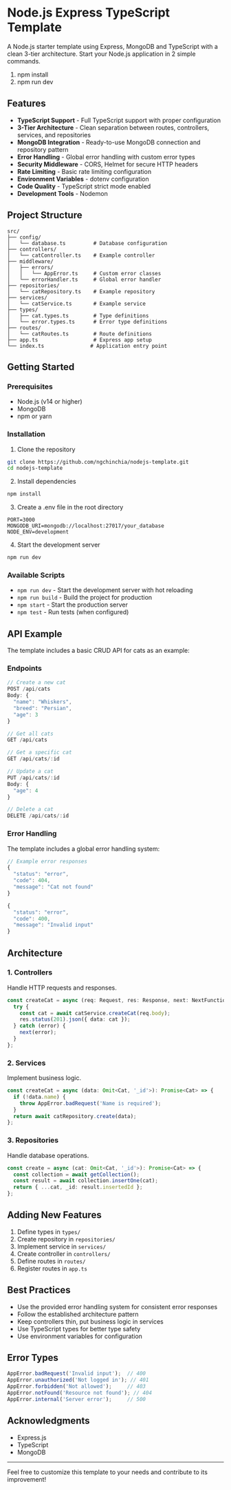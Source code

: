 # Node.js Express TypeScript Template

A Node.js starter template using Express, MongoDB and TypeScript with a clean 3-tier architecture.
Start your Node.js application in 2 simple commands.
1. npm install
2. npm run dev

## Features

- **TypeScript Support** - Full TypeScript support with proper configuration
- **3-Tier Architecture** - Clean separation between routes, controllers, services, and repositories
- **MongoDB Integration** - Ready-to-use MongoDB connection and repository pattern
- **Error Handling** - Global error handling with custom error types
- **Security Middleware** - CORS, Helmet for secure HTTP headers
- **Rate Limiting** - Basic rate limiting configuration
- **Environment Variables** - dotenv configuration
- **Code Quality** - TypeScript strict mode enabled
- **Development Tools** - Nodemon 

## Project Structure

```
src/
├── config/
│   └── database.ts         # Database configuration
├── controllers/
│   └── catController.ts    # Example controller
├── middleware/
│   ├── errors/
│   │   └── AppError.ts     # Custom error classes
│   └── errorHandler.ts     # Global error handler
├── repositories/
│   └── catRepository.ts    # Example repository
├── services/
│   └── catService.ts       # Example service
├── types/
│   ├── cat.types.ts        # Type definitions
│   └── error.types.ts      # Error type definitions
├── routes/
│   └── catRoutes.ts        # Route definitions
├── app.ts                  # Express app setup
└── index.ts               # Application entry point
```

## Getting Started

### Prerequisites

- Node.js (v14 or higher)
- MongoDB
- npm or yarn

### Installation

1. Clone the repository
```bash
git clone https://github.com/ngchinchia/nodejs-template.git
cd nodejs-template
```

2. Install dependencies
```bash
npm install
```

3. Create a .env file in the root directory
```env
PORT=3000
MONGODB_URI=mongodb://localhost:27017/your_database
NODE_ENV=development
```

4. Start the development server
```bash
npm run dev
```

### Available Scripts

- `npm run dev` - Start the development server with hot reloading
- `npm run build` - Build the project for production
- `npm start` - Start the production server
- `npm test` - Run tests (when configured)

## API Example

The template includes a basic CRUD API for cats as an example:

### Endpoints

```typescript
// Create a new cat
POST /api/cats
Body: {
  "name": "Whiskers",
  "breed": "Persian",
  "age": 3
}

// Get all cats
GET /api/cats

// Get a specific cat
GET /api/cats/:id

// Update a cat
PUT /api/cats/:id
Body: {
  "age": 4
}

// Delete a cat
DELETE /api/cats/:id
```

### Error Handling

The template includes a global error handling system:

```typescript
// Example error responses
{
  "status": "error",
  "code": 404,
  "message": "Cat not found"
}

{
  "status": "error",
  "code": 400,
  "message": "Invalid input"
}
```

## Architecture

### 1. Controllers
Handle HTTP requests and responses.
```typescript
const createCat = async (req: Request, res: Response, next: NextFunction) => {
  try {
    const cat = await catService.createCat(req.body);
    res.status(201).json({ data: cat });
  } catch (error) {
    next(error);
  }
};
```

### 2. Services
Implement business logic.
```typescript
const createCat = async (data: Omit<Cat, '_id'>): Promise<Cat> => {
  if (!data.name) {
    throw AppError.badRequest('Name is required');
  }
  return await catRepository.create(data);
};
```

### 3. Repositories
Handle database operations.
```typescript
const create = async (cat: Omit<Cat, '_id'>): Promise<Cat> => {
  const collection = await getCollection();
  const result = await collection.insertOne(cat);
  return { ...cat, _id: result.insertedId };
};
```

## Adding New Features

1. Define types in `types/`
2. Create repository in `repositories/`
3. Implement service in `services/`
4. Create controller in `controllers/`
5. Define routes in `routes/`
6. Register routes in `app.ts`

## Best Practices

- Use the provided error handling system for consistent error responses
- Follow the established architecture pattern
- Keep controllers thin, put business logic in services
- Use TypeScript types for better type safety
- Use environment variables for configuration

## Error Types

```typescript
AppError.badRequest('Invalid input');  // 400
AppError.unauthorized('Not logged in'); // 401
AppError.forbidden('Not allowed');     // 403
AppError.notFound('Resource not found'); // 404
AppError.internal('Server error');     // 500
```


## Acknowledgments

- Express.js
- TypeScript
- MongoDB

---

Feel free to customize this template to your needs and contribute to its improvement!
